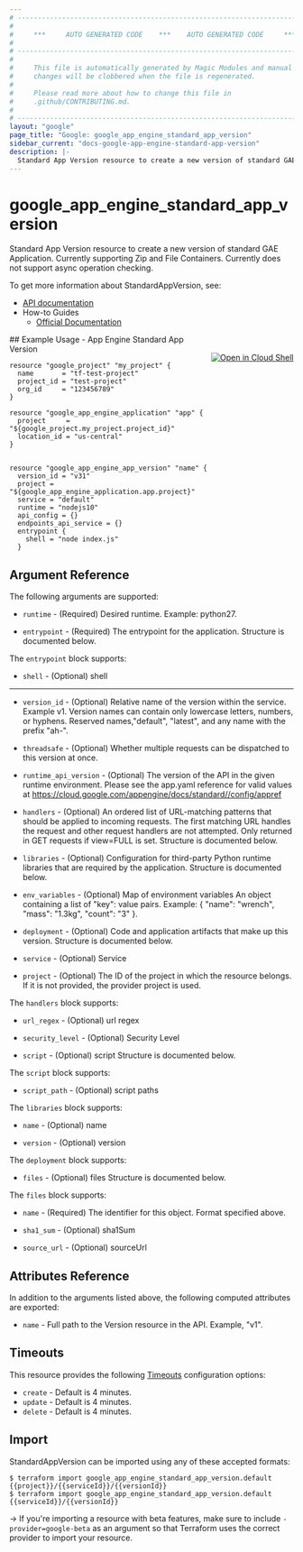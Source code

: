 ```yaml
---
# ----------------------------------------------------------------------------
#
#     ***     AUTO GENERATED CODE    ***    AUTO GENERATED CODE     ***
#
# ----------------------------------------------------------------------------
#
#     This file is automatically generated by Magic Modules and manual
#     changes will be clobbered when the file is regenerated.
#
#     Please read more about how to change this file in
#     .github/CONTRIBUTING.md.
#
# ----------------------------------------------------------------------------
layout: "google"
page_title: "Google: google_app_engine_standard_app_version"
sidebar_current: "docs-google-app-engine-standard-app-version"
description: |-
  Standard App Version resource to create a new version of standard GAE Application.
---
```


# google\_app\_engine\_standard\_app\_version

Standard App Version resource to create a new version of standard GAE Application.
Currently supporting Zip and File Containers.
Currently does not support async operation checking.


To get more information about StandardAppVersion, see:

* [API documentation](https://cloud.google.com/appengine/docs/admin-api/reference/rest/v1/apps.services.versions)
* How-to Guides
    * [Official Documentation](https://cloud.google.com/appengine/docs/admin-api/deploying-overview)

<div class = "oics-button" style="float: right; margin: 0 0 -15px">
  <a href="https://console.cloud.google.com/cloudshell/open?cloudshell_git_repo=https%3A%2F%2Fgithub.com%2Fterraform-google-modules%2Fdocs-examples.git&cloudshell_working_dir=app_engine_standard_app_version&cloudshell_image=gcr.io%2Fgraphite-cloud-shell-images%2Fterraform%3Alatest&open_in_editor=main.tf&cloudshell_print=.%2Fmotd&cloudshell_tutorial=.%2Ftutorial.md" target="_blank">
    <img alt="Open in Cloud Shell" src="//gstatic.com/cloudssh/images/open-btn.svg" style="max-height: 44px; margin: 32px auto; max-width: 100%;">
  </a>
</div>
## Example Usage - App Engine Standard App Version


```hcl
resource "google_project" "my_project" {
  name       = "tf-test-project"
  project_id = "test-project"
  org_id     = "123456789"
}

resource "google_app_engine_application" "app" {
  project     = "${google_project.my_project.project_id}"
  location_id = "us-central"
}


resource "google_app_engine_app_version" "name" {
  version_id = "v31"
  project = "${google_app_engine_application.app.project}"
  service = "default"
  runtime = "nodejs10"
  api_config = {}
  endpoints_api_service = {}
  entrypoint {
    shell = "node index.js"
  }
```

## Argument Reference

The following arguments are supported:


* `runtime` -
  (Required)
  Desired runtime. Example: python27.

* `entrypoint` -
  (Required)
  The entrypoint for the application.  Structure is documented below.


The `entrypoint` block supports:

* `shell` -
  (Optional)
  shell

- - -


* `version_id` -
  (Optional)
  Relative name of the version within the service. Example v1. Version names can contain only lowercase letters, numbers, or hyphens. Reserved names,"default", "latest", and any name with the prefix "ah-".

* `threadsafe` -
  (Optional)
  Whether multiple requests can be dispatched to this version at once.

* `runtime_api_version` -
  (Optional)
  The version of the API in the given runtime environment. Please see the app.yaml reference for valid values at https://cloud.google.com/appengine/docs/standard//config/appref

* `handlers` -
  (Optional)
  An ordered list of URL-matching patterns that should be applied to incoming requests. The first matching URL handles the request and other request handlers are not attempted. Only returned in GET requests if view=FULL is set.  Structure is documented below.

* `libraries` -
  (Optional)
  Configuration for third-party Python runtime libraries that are required by the application.  Structure is documented below.

* `env_variables` -
  (Optional)
  Map of environment variables
  An object containing a list of "key": value pairs.
  Example: { "name": "wrench", "mass": "1.3kg", "count": "3" }.

* `deployment` -
  (Optional)
  Code and application artifacts that make up this version.  Structure is documented below.

* `service` -
  (Optional)
  Service

* `project` - (Optional) The ID of the project in which the resource belongs.
    If it is not provided, the provider project is used.


The `handlers` block supports:

* `url_regex` -
  (Optional)
  url regex

* `security_level` -
  (Optional)
  Security Level

* `script` -
  (Optional)
  script  Structure is documented below.


The `script` block supports:

* `script_path` -
  (Optional)
  script paths

The `libraries` block supports:

* `name` -
  (Optional)
  name

* `version` -
  (Optional)
  version

The `deployment` block supports:

* `files` -
  (Optional)
  files  Structure is documented below.


The `files` block supports:

* `name` - (Required) The identifier for this object. Format specified above.

* `sha1_sum` -
  (Optional)
  sha1Sum

* `source_url` -
  (Optional)
  sourceUrl

## Attributes Reference

In addition to the arguments listed above, the following computed attributes are exported:


* `name` -
  Full path to the Version resource in the API. Example, "v1".


## Timeouts

This resource provides the following
[Timeouts](/docs/configuration/resources.html#timeouts) configuration options:

- `create` - Default is 4 minutes.
- `update` - Default is 4 minutes.
- `delete` - Default is 4 minutes.

## Import

StandardAppVersion can be imported using any of these accepted formats:

```
$ terraform import google_app_engine_standard_app_version.default {{project}}/{{serviceId}}/{{versionId}}
$ terraform import google_app_engine_standard_app_version.default {{serviceId}}/{{versionId}}
```

-> If you're importing a resource with beta features, make sure to include `-provider=google-beta`
as an argument so that Terraform uses the correct provider to import your resource.
